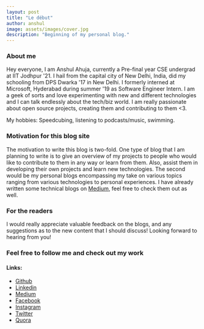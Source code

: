 ```yaml
---
layout: post
title: "Le début"
author: anshul
image: assets/images/cover.jpg
description: "Beginning of my personal blog."
---
```


### About me
Hey everyone, I am Anshul Ahuja, currently a Pre-final year CSE undergrad at IIT Jodhpur '21.
I hail from the capital city of New Delhi, India, did my schooling from DPS Dwarka '17 in New Delhi.
I formerly interned at Microsoft, Hyderabad during summer '19 as Software Engineer Intern.
I am a geek of sorts and love experimenting with new and different technologies and I can talk endlessly about the tech/biz world. I am really passionate about open source projects, creating them and contributing to them <3.

My hobbies: Speedcubing, listening to podcasts/music, swimming. 


### Motivation for this blog site
The motivation to write this blog is two-fold. 
One type of blog that I am planning to write is to give an overview of my projects to people who would like to contribute to them in any way or learn from them. Also, assist them in developing their own projects and learn new technologies.
The second would be my personal blogs encompassing my take on various topics ranging from various technologies to personal experiences.
I have already written some technical blogs on [Medium](https://medium.com/@anshul.ahu), feel free to check them out as well.

### For the readers
I would really appreciate valuable feedback on the blogs, and any suggestions as to the new content that I should discuss!
Looking forward to hearing from you!

### Feel free to follow me and check out my work 

#### Links:
* [Github](https://github.com/anshulahuja98)
* [Linkedin](https://www.linkedin.com/in/anshul-ahuja/)
* [Medium](https://medium.com/@anshul.ahu)
* [Facebook](https://www.facebook.com/AnshulAhuja1998)
* [Instagram](https://www.instagram.com/__anshul_ahuja/)
* [Twitter](https://twitter.com/anshulahuja1998)
* [Quora](https://www.quora.com/profile/Anshul-Ahuja-1)



